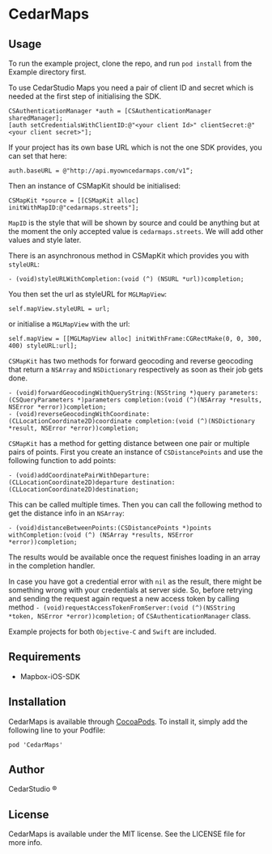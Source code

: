 # CedarMaps

## Usage

To run the example project, clone the repo, and run `pod install` from the Example directory first.

To use CedarStudio Maps you need a pair of client ID and secret which is needed at the first step of initialising the SDK.

	CSAuthenticationManager *auth = [CSAuthenticationManager sharedManager];
	[auth setCredentialsWithClientID:@"<your client Id>" clientSecret:@"<your client secret>"];

If your project has its own base URL which is not the one SDK provides, you can set that here:

	auth.baseURL = @"http://api.myowncedarmaps.com/v1“;

Then an instance of CSMapKit should be initialised:

	CSMapKit *source = [[CSMapKit alloc] initWithMapID:@"cedarmaps.streets"];

``MapID`` is the style that will be shown by source and could be anything but at the moment the only accepted value is ``cedarmaps.streets``. We will add other values and style later.


There is an asynchronous method in CSMapKit which provides you with ``styleURL``:
	
	- (void)styleURLWithCompletion:(void (^) (NSURL *url))completion;

You then set the url as styleURL for ``MGLMapView``:
	
	self.mapView.styleURL = url;

or initialise a ``MGLMapView`` with the url:
	
	self.mapView = [[MGLMapView alloc] initWithFrame:CGRectMake(0, 0, 300, 400) styleURL:url]; 

``CSMapKit`` has two methods for forward geocoding and reverse geocoding that return a ``NSArray`` and ``NSDictionary`` respectively as soon as their job gets done.

	- (void)forwardGeocodingWithQueryString:(NSString *)query parameters:(CSQueryParameters *)parameters completion:(void (^)(NSArray *results, NSError *error))completion;
	- (void)reverseGeocodingWithCoordinate:(CLLocationCoordinate2D)coordinate completion:(void (^)(NSDictionary *result, NSError *error))completion;

``CSMapKit`` has a method for getting distance between one pair or multiple pairs of points. First you create an instance of ``CSDistancePoints`` and use the following function to add points:

	- (void)addCoordinatePairWithDeparture:(CLLocationCoordinate2D)departure destination:(CLLocationCoordinate2D)destination;

This can be called multiple times. Then you can call the following method to get the distance info in an ``NSArray``:

	- (void)distanceBetweenPoints:(CSDistancePoints *)points withCompletion:(void (^) (NSArray *results, NSError *error))completion;

The results would be available once the request finishes loading in an array in the completion handler.

In case you have got a credential error with ``nil`` as the result, there might be something wrong with your credentials at server side. So, before retrying and sending the request again request a new access token by calling method ``- (void)requestAccessTokenFromServer:(void (^)(NSString *token, NSError *error))completion;`` of ``CSAuthenticationManager`` class.

Example projects for both ``Objective-C`` and ``Swift`` are included.

## Requirements

- Mapbox-iOS-SDK 

## Installation

CedarMaps is available through [CocoaPods](http://cocoapods.org). To install
it, simply add the following line to your Podfile:

    pod 'CedarMaps'

## Author

CedarStudio ® 

## License

CedarMaps is available under the MIT license. See the LICENSE file for more info.

